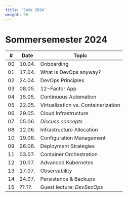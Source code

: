 ```yaml
---
title: 'SoSe 2024'
weight: 90
---
```



# Sommersemester 2024

| #   | Date   | Topic                               |
|-----|--------|-------------------------------------|
| 00  | 10.04. | Onboarding                          |
| 01  | 17.04. | What is DevOps anyway?              |
| 02  | 24.04. | DevOps Principles                   |
| 03  | 08.05. | 12-Factor App                       |
| 04  | 15.05. | Continuous Automation               |
| 05  | 22.05. | Virtualization vs. Containerization |
| 06  | 29.05. | Cloud Infrastructure                |
| 07  | 05.06. | *Discuss concepts*                  |
| 08  | 12.06. | Infrastructure Allocation           |
| 10  | 19.06. | Configuration Management            |
| 09  | 26.06. | Deployment Strategies               |
| 11  | 03.07. | Container Orchestration             |
| 12  | 10.07. | Advanced Kubernetes                 |
| 13  | 17.07. | Observability                       |
| 14  | 24.07. | Persistence & Backups               |
| 15  | ??.??. | Guest lecture: *DevSecOps*          |
